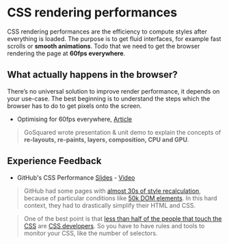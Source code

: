 # CSS rendering performances

CSS rendering performances are the efficiency to compute styles after everything is loaded.
The purpose is to get fluid interfaces, for example fast scrolls or **smooth animations**.
Todo that we need to get the browser rendering the page at **60fps everywhere**.


## What actually happens in the browser? 

There’s no universal solution to improve render performance, it depends on your use-case.
The best beginning is to understand the steps which the browser has to do to get pixels onto the screen.

 * Optimising for 60fps everywhere, [Article][gosquared-article]

> GoSquared wrote presentation & unit demo to explain the concepts of **re-layouts, re-paints, layers, composition, CPU and GPU**.

[gosquared-article]: https://engineering.gosquared.com/optimising-60fps-everywhere-in-javascript


## Experience Feedback

 * GitHub's CSS Performance [Slides][github-slides] - [Video][github-video]

> GitHub had some pages with [almost 30s of style recalculation][github-slow],
because of particular conditions like [50k DOM elements](github-context).
In this hard context, they had to drastically simplify their HTML and CSS.

> One of the best point is that [less than half of the people that touch the CSS][github-team] are [CSS developers][github-team-css].
So you have to have rules and tools to monitor your CSS, like the number of selectors. 

[github-slides]: https://speakerdeck.com/jonrohan/githubs-css-performance
[github-video]: https://vimeo.com/54990931
[github-slow]: https://speakerdeck.com/jonrohan/githubs-css-performance?slide=19 
[github-context]: https://speakerdeck.com/jonrohan/githubs-css-performance?slide=63
[github-team]: https://speakerdeck.com/jonrohan/githubs-css-performance?slide=101
[github-team-css]: https://speakerdeck.com/jonrohan/githubs-css-performance?slide=102




